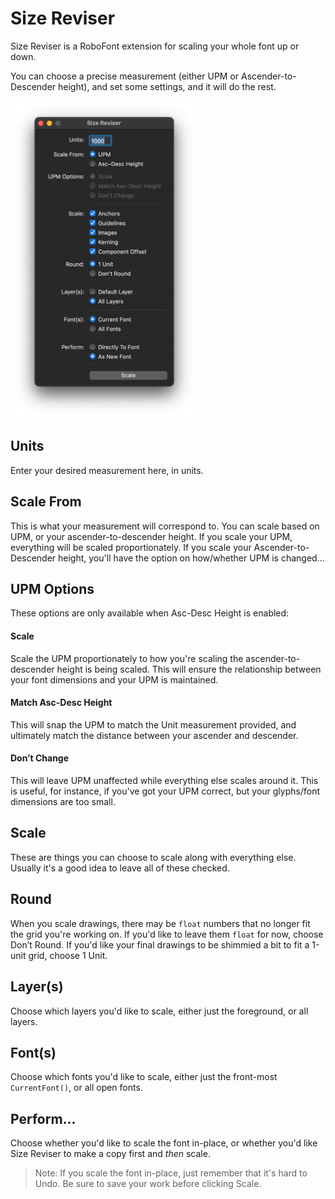 # Size Reviser
Size Reviser is a RoboFont extension for scaling your whole font up or down.

You can choose a precise measurement (either UPM or Ascender-to-Descender height), and set some settings, and it will do the rest.

<img src="./_images/size_reviser-ui.png"  width="300">

## Units

Enter your desired measurement here, in units.


## Scale From

This is what your measurement will correspond to. You can scale based on UPM, or your ascender-to-descender height. If you scale your UPM, everything will be scaled proportionately. If you scale your Ascender-to-Descender height, you'll have the option on how/whether UPM is changed...


## UPM Options

These options are only available when Asc-Desc Height is enabled:

#### Scale

Scale the UPM proportionately to how you're scaling the ascender-to-descender height is being scaled. This will ensure the relationship between your font dimensions and your UPM is maintained.

#### Match Asc-Desc Height

This will snap the UPM to match the Unit measurement provided, and ultimately match the distance between your ascender and descender.

#### Don’t Change

This will leave UPM unaffected while everything else scales around it. This is useful, for instance, if you've got your UPM correct, but your glyphs/font dimensions are too small.

## Scale

These are things you can choose to scale along with everything else. Usually it's a good idea to leave all of these checked.

## Round

When you scale drawings, there may be `float` numbers that no longer fit the grid you're working on. If you'd like to leave them `float` for now, choose Don’t Round. If you'd like your final drawings to be shimmied a bit to fit a 1-unit grid, choose 1 Unit.

## Layer(s)

Choose which layers you'd like to scale, either just the foreground, or all layers.

## Font(s)

Choose which fonts you'd like to scale, either just the front-most `CurrentFont()`, or all open fonts.

## Perform...

Choose whether you'd like to scale the font in-place, or whether you'd like Size Reviser to make a copy first and _then_ scale. 

> Note: If you scale the font in-place, just remember that it's hard to Undo. Be sure to save your work before clicking Scale.